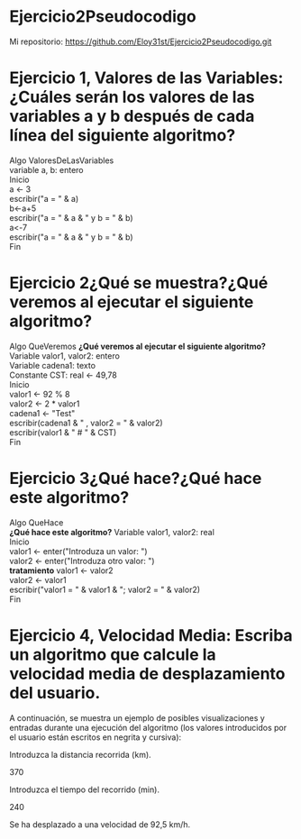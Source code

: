 # Ejercicio2Pseudocodigo

Mi repositorio: https://github.com/Eloy31st/Ejercicio2Pseudocodigo.git

# Ejercicio 1, Valores de las Variables:¿Cuáles serán los valores de las variables a y b después de cada línea del siguiente algoritmo?

Algo ValoresDeLasVariables  
variable a, b: entero  
Inicio  
   a <- 3  
   escribir("a = " & a)  
   b<-a+5  
   escribir("a = " & a & " y b = " & b)  
   a<-7  
   escribir("a = " & a & " y b = " & b)  
Fin 
# Ejercicio 2¿Qué se muestra?¿Qué veremos al ejecutar el siguiente algoritmo?

Algo QueVeremos 
__¿Qué veremos al ejecutar el siguiente algoritmo?__
Variable valor1, valor2: entero  
Variable cadena1: texto  
Constante CST: real <- 49,78  
Inicio  
   valor1 <- 92 % 8  
   valor2 <- 2 * valor1  
   cadena1 <- "Test"  
   escribir(cadena1 & " , valor2 = " & valor2)  
   escribir(valor1 & " # " & CST)  
Fin 
# Ejercicio 3¿Qué hace?¿Qué hace este algoritmo?

Algo QueHace  
__¿Qué hace este algoritmo?__ 
Variable valor1, valor2: real  
Inicio  
   valor1 <- enter("Introduza un valor: ")  
   valor2 <- enter("Introduza otro valor: ")  
   __tratamiento__ 
   valor1 <- valor2  
   valor2 <- valor1  
   escribir("valor1 = " & valor1 & "; valor2 = " & valor2)  
Fin 
# Ejercicio 4, Velocidad Media: Escriba un algoritmo que calcule la velocidad media de desplazamiento del usuario.

A continuación, se muestra un ejemplo de posibles visualizaciones y entradas durante una ejecución del algoritmo (los valores introducidos por el usuario están escritos en negrita y cursiva):

Introduzca la distancia recorrida (km).

370

Introduzca el tiempo del recorrido (min).

240

Se ha desplazado a una velocidad de 92,5 km/h.
